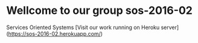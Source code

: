 # Wellcome to our group sos-2016-02
Services Oriented Systems
[Visit our work running on Heroku server] (https://sos-2016-02.herokuapp.com/)
